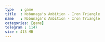 ```yaml
---
type   : game
title  : Nobunaga's Ambition - Iron Triangle
name   : Nobunaga's Ambition - Iron Triangle
categories: [game]
telegram : 1147
size : 413 MB
---
```



